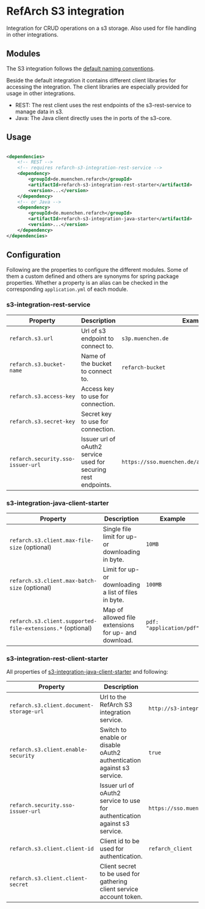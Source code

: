 # RefArch S3 integration

Integration for CRUD operations on a s3 storage. Also used for file handling in other integrations.

## Modules

The S3 integration follows the [default naming conventions](../README.md#naming-conventions).

Beside the default integration it contains different client libraries for accessing the integration. The client
libraries are especially provided for usage in other integrations.

- REST: The rest client uses the rest endpoints of the s3-rest-service to manage data in s3.
- Java: The Java client directly uses the in ports of the s3-core.

## Usage

```xml

<dependencies>
    <!-- REST -->
    <!-- requires refarch-s3-integration-rest-service -->
    <dependency>
        <groupId>de.muenchen.refarch</groupId>
        <artifactId>refarch-s3-integration-rest-starter</artifactId>
        <version>...</version>
    </dependency>
    <!-- or Java -->
    <dependency>
        <groupId>de.muenchen.refarch</groupId>
        <artifactId>refarch-s3-integration-java-starter</artifactId>
        <version>...</version>
    </dependency>
</dependencies>
```

## Configuration

Following are the properties to configure the different modules. Some of them a custom defined and others are synonyms
for spring package properties.
Whether a property is an alias can be checked in the corresponding `application.yml` of each module.

### s3-integration-rest-service

| Property                          | Description                                                    | Example                                           |
|-----------------------------------|----------------------------------------------------------------|---------------------------------------------------|
| `refarch.s3.url`                  | Url of s3 endpoint to connect to.                              | `s3p.muenchen.de`                                 |
| `refarch.s3.bucket-name`          | Name of the bucket to connect to.                              | `refarch-bucket`                                  |
| `refarch.s3.access-key`           | Access key to use for connection.                              |                                                   |
| `refarch.s3.secret-key`           | Secret key to use for connection.                              |                                                   |
| `refarch.security.sso-issuer-url` | Issuer url of oAuth2 service used for securing rest endpoints. | `https://sso.muenchen.de/auth/realms/muenchen.de` |

### s3-integration-java-client-starter

| Property                                                   | Description                                           | Example                  |
|------------------------------------------------------------|-------------------------------------------------------|--------------------------|
| `refarch.s3.client.max-file-size` (optional)               | Single file limit for up- or downloading in byte.     | `10MB`                   |
| `refarch.s3.client.max-batch-size` (optional)              | Limit for up- or downloading a list of files in byte. | `100MB`                  |
| `refarch.s3.client.supported-file-extensions.*` (optional) | Map of allowed file extensions for up- and download.  | `pdf: "application/pdf"` |

### s3-integration-rest-client-starter

All properties of [s3-integration-java-client-starter](#s3-integration-rest-client-starter) and following:

| Property                                 | Description                                                                | Example                                           |
|------------------------------------------|----------------------------------------------------------------------------|---------------------------------------------------|
| `refarch.s3.client.document-storage-url` | Url to the RefArch S3 integration service.                                 | `http://s3-integration-service:8080`              |
| `refarch.s3.client.enable-security`      | Switch to enable or disable oAuth2 authentication against s3 service.      | `true`                                            |
| `refarch.security.sso-issuer-url`        | Issuer url of oAuth2 service to use for authentication against s3 service. | `https://sso.muenchen.de/auth/realms/muenchen.de` |
| `refarch.s3.client.client-id`            | Client id to be used for authentication.                                   | `refarch_client`                                  |
| `refarch.s3.client.client-secret`        | Client secret to be used for gathering client service account token.       |                                                   |
